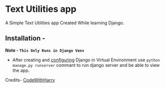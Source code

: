 # Text Utilities app
A Simple Text Utilities app Created While learning Django.

## Installation - 
__Note - `This Only Runs in Django Venv`__
- After creating and [configuring](https://docs.djangoproject.com/en/3.0/howto/windows/) Django in Virtual Environment use `python manage.py runserver` commant to run django server and be able to view the app.


Credits- [CodeWithHarry](https://www.youtube.com/channel/UCeVMnSShP_Iviwkknt83cww)
